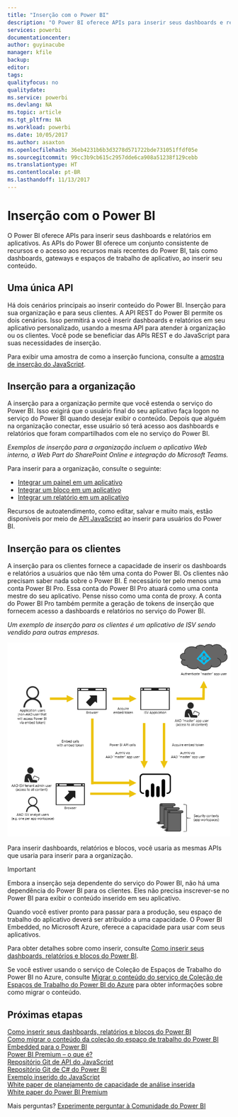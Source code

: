 ```yaml
---
title: "Inserção com o Power BI"
description: "O Power BI oferece APIs para inserir seus dashboards e relatórios em aplicativos."
services: powerbi
documentationcenter: 
author: guyinacube
manager: kfile
backup: 
editor: 
tags: 
qualityfocus: no
qualitydate: 
ms.service: powerbi
ms.devlang: NA
ms.topic: article
ms.tgt_pltfrm: NA
ms.workload: powerbi
ms.date: 10/05/2017
ms.author: asaxton
ms.openlocfilehash: 36eb4231b6b3d3278d571722bde731051ffdf05e
ms.sourcegitcommit: 99cc3b9cb615c2957dde6ca908a51238f129cebb
ms.translationtype: HT
ms.contentlocale: pt-BR
ms.lasthandoff: 11/13/2017
---
```

# <a name="embedding-with-power-bi"></a>Inserção com o Power BI
O Power BI oferece APIs para inserir seus dashboards e relatórios em aplicativos. As APIs do Power BI oferece um conjunto consistente de recursos e o acesso aos recursos mais recentes do Power BI, tais como dashboards, gateways e espaços de trabalho de aplicativo, ao inserir seu conteúdo.

## <a name="a-single-api"></a>Uma única API
Há dois cenários principais ao inserir conteúdo do Power BI. Inserção para sua organização e para seus clientes. A API REST do Power BI permite os dois cenários. Isso permitirá a você inserir dashboards e relatórios em seu aplicativo personalizado, usando a mesma API para atender à organização ou os clientes. Você pode se beneficiar das APIs REST e do JavaScript para suas necessidades de inserção.

Para exibir uma amostra de como a inserção funciona, consulte a [amostra de inserção do JavaScript](https://microsoft.github.io/PowerBI-JavaScript/demo/).

## <a name="embedding-for-your-organization"></a>Inserção para a organização
A inserção para a organização permite que você estenda o serviço do Power BI. Isso exigirá que o usuário final do seu aplicativo faça logon no serviço do Power BI quando desejar exibir o conteúdo. Depois que alguém na organização conectar, esse usuário só terá acesso aos dashboards e relatórios que foram compartilhados com ele no serviço do Power BI. 

*Exemplos de inserção para a organização incluem o aplicativo Web interno, a Web Part do SharePoint Online e integração do Microsoft Teams.*

Para inserir para a organização, consulte o seguinte:

* [Integrar um painel em um aplicativo](integrate-dashboard.md)
* [Integrar um bloco em um aplicativo](integrate-tile.md)
* [Integrar um relatório em um aplicativo](integrate-report.md)

Recursos de autoatendimento, como editar, salvar e muito mais, estão disponíveis por meio de [API JavaScript](https://github.com/Microsoft/PowerBI-JavaScript) ao inserir para usuários do Power BI.

## <a name="embedding-for-your-customers"></a>Inserção para os clientes
A inserção para os clientes fornece a capacidade de inserir os dashboards e relatórios a usuários que não têm uma conta do Power BI. Os clientes não precisam saber nada sobre o Power BI. É necessário ter pelo menos uma conta Power BI Pro. Essa conta do Power BI Pro atuará como uma conta mestre do seu aplicativo. Pense nisso como uma conta de proxy. A conta do Power BI Pro também permite a geração de tokens de inserção que fornecem acesso a dashboards e relatórios no serviço do Power BI. 

*Um exemplo de inserção para os clientes é um aplicativo de ISV sendo vendido para outras empresas.*

![Fluxo de inserção ao inserir para os clientes](media/embedding/powerbi-embed-flow.png)

Para inserir dashboards, relatórios e blocos, você usaria as mesmas APIs que usaria para inserir para a organização.

> [!IMPORTANT]
> Embora a inserção seja dependente do serviço do Power BI, não há uma dependência do Power BI para os clientes. Eles não precisa inscrever-se no Power BI para exibir o conteúdo inserido em seu aplicativo.
> 
> 

Quando você estiver pronto para passar para a produção, seu espaço de trabalho do aplicativo deverá ser atribuído a uma capacidade. O Power BI Embedded, no Microsoft Azure, oferece a capacidade para usar com seus aplicativos.

Para obter detalhes sobre como inserir, consulte [Como inserir seus dashboards, relatórios e blocos do Power BI](embedding-content.md).

Se você estiver usando o serviço de Coleção de Espaços de Trabalho do Power BI no Azure, consulte [Migrar o conteúdo do serviço de Coleção de Espaços de Trabalho do Power BI do Azure](migrate-from-powerbi-embedded.md) para obter informações sobre como migrar o conteúdo.

## <a name="next-steps"></a>Próximas etapas
[Como inserir seus dashboards, relatórios e blocos do Power BI](embedding-content.md)  
[Como migrar o conteúdo da coleção do espaço de trabalho do Power BI Embedded para o Power BI](migrate-from-powerbi-embedded.md)  
[Power BI Premium – o que é?](../service-premium.md)  
[Repositório Git de API do JavaScript](https://github.com/Microsoft/PowerBI-JavaScript)  
[Repositório Git de C# do Power BI](https://github.com/Microsoft/PowerBI-CSharp)  
[Exemplo inserido do JavaScript](https://microsoft.github.io/PowerBI-JavaScript/demo/)  
[White paper de planejamento de capacidade de análise inserida](https://aka.ms/pbiewhitepaper)  
[White paper do Power BI Premium](https://aka.ms/pbipremiumwhitepaper)  

Mais perguntas? [Experimente perguntar à Comunidade do Power BI](http://community.powerbi.com/)

